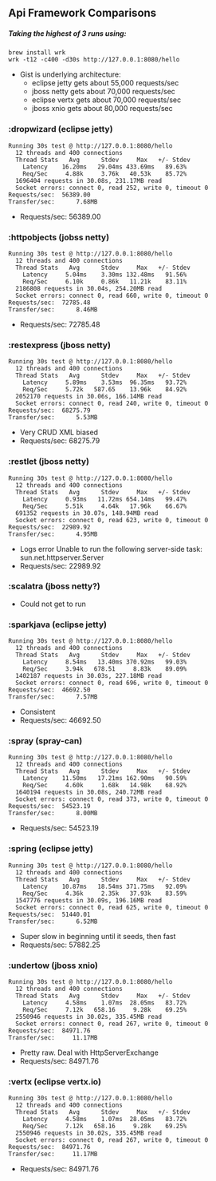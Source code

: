 ## Api Framework Comparisons
##### Taking the highest of 3 runs using:

    brew install wrk
    wrk -t12 -c400 -d30s http://127.0.0.1:8080/hello

- Gist is underlying architecture:
  - eclipse jetty gets about 55,000 requests/sec
  - jboss netty gets about 70,000 requests/sec
  - eclipse vertx gets about 70,000 requests/sec
  - jboss xnio gets about 80,000 requests/sec

### :dropwizard (eclipse jetty)
    Running 30s test @ http://127.0.0.1:8080/hello
      12 threads and 400 connections
      Thread Stats   Avg      Stdev     Max   +/- Stdev
   	    Latency    16.20ms   29.04ms 433.69ms   89.63%
   	    Req/Sec     4.88k     3.76k   40.53k    85.72%
      1696404 requests in 30.08s, 231.17MB read
      Socket errors: connect 0, read 252, write 0, timeout 0
    Requests/sec:  56389.00
    Transfer/sec:      7.68MB
- Requests/sec:  56389.00

### :httpobjects (jobss netty)
    Running 30s test @ http://127.0.0.1:8080/hello
      12 threads and 400 connections
      Thread Stats   Avg      Stdev     Max   +/- Stdev
        Latency     5.04ms    3.30ms 132.48ms   91.56%
        Req/Sec     6.10k     0.86k   11.21k    83.11%
      2186808 requests in 30.04s, 254.20MB read
      Socket errors: connect 0, read 660, write 0, timeout 0
    Requests/sec:  72785.48
    Transfer/sec:      8.46MB
- Requests/sec:  72785.48

### :restexpress (jboss netty)
    Running 30s test @ http://127.0.0.1:8080/hello
      12 threads and 400 connections
      Thread Stats   Avg      Stdev     Max   +/- Stdev
        Latency     5.89ms    3.53ms  96.35ms   93.72%
        Req/Sec     5.72k   587.65    13.96k    84.92%
      2052170 requests in 30.06s, 166.14MB read
      Socket errors: connect 0, read 240, write 0, timeout 0
    Requests/sec:  68275.79
    Transfer/sec:      5.53MB
- Very CRUD XML biased
- Requests/sec:  68275.79

### :restlet (jboss netty)
    Running 30s test @ http://127.0.0.1:8080/hello
      12 threads and 400 connections
      Thread Stats   Avg      Stdev     Max   +/- Stdev
        Latency     0.93ms   11.72ms 654.14ms   99.47%
        Req/Sec     5.51k     4.64k   17.96k    66.67%
      691352 requests in 30.07s, 148.94MB read
      Socket errors: connect 0, read 623, write 0, timeout 0
    Requests/sec:  22989.92
    Transfer/sec:      4.95MB
- Logs error Unable to run the following server-side task: sun.net.httpserver.Server
- Requests/sec:  22989.92

### :scalatra (jboss netty?)
- Could not get to run

### :sparkjava (eclipse jetty)
    Running 30s test @ http://127.0.0.1:8080/hello
      12 threads and 400 connections
      Thread Stats   Avg      Stdev     Max   +/- Stdev
        Latency     8.54ms   13.40ms 370.92ms   99.03%
        Req/Sec     3.94k   678.51     8.83k    89.09%
      1402187 requests in 30.03s, 227.18MB read
      Socket errors: connect 0, read 696, write 0, timeout 0
    Requests/sec:  46692.50
    Transfer/sec:      7.57MB
- Consistent
- Requests/sec:  46692.50

### :spray (spray-can)
    Running 30s test @ http://127.0.0.1:8080/hello
      12 threads and 400 connections
      Thread Stats   Avg      Stdev     Max   +/- Stdev
        Latency    11.50ms   17.21ms 162.90ms   90.59%
        Req/Sec     4.60k     1.68k   14.98k    68.92%
      1640194 requests in 30.08s, 240.72MB read
      Socket errors: connect 0, read 373, write 0, timeout 0
    Requests/sec:  54523.19
    Transfer/sec:      8.00MB
- Requests/sec:  54523.19

### :spring (eclipse jetty)
    Running 30s test @ http://127.0.0.1:8080/hello
      12 threads and 400 connections
      Thread Stats   Avg      Stdev     Max   +/- Stdev
        Latency    10.87ms   18.54ms 371.75ms   92.09%
        Req/Sec     4.36k     2.35k   37.93k    83.59%
      1547776 requests in 30.09s, 196.16MB read
      Socket errors: connect 0, read 625, write 0, timeout 0
    Requests/sec:  51440.01
    Transfer/sec:      6.52MB
- Super slow in beginning until it seeds, then fast
- Requests/sec:  57882.25

### :undertow (jboss xnio)
    Running 30s test @ http://127.0.0.1:8080/hello
      12 threads and 400 connections
      Thread Stats   Avg      Stdev     Max   +/- Stdev
        Latency     4.58ms    1.07ms  28.05ms   83.72%
        Req/Sec     7.12k   658.16     9.28k    69.25%
      2550946 requests in 30.02s, 335.45MB read
      Socket errors: connect 0, read 267, write 0, timeout 0
    Requests/sec:  84971.76
    Transfer/sec:     11.17MB
- Pretty raw. Deal with HttpServerExchange
- Requests/sec:  84971.76

### :vertx (eclipse vertx.io)
    Running 30s test @ http://127.0.0.1:8080/hello
      12 threads and 400 connections
      Thread Stats   Avg      Stdev     Max   +/- Stdev
        Latency     4.58ms    1.07ms  28.05ms   83.72%
        Req/Sec     7.12k   658.16     9.28k    69.25%
      2550946 requests in 30.02s, 335.45MB read
      Socket errors: connect 0, read 267, write 0, timeout 0
    Requests/sec:  84971.76
    Transfer/sec:     11.17MB
- Requests/sec:  84971.76
